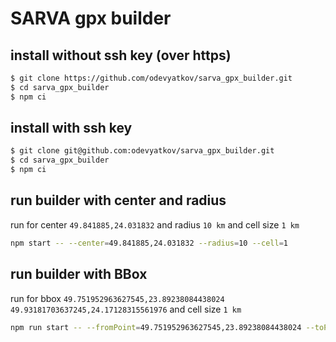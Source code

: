 # SARVA gpx builder


## install without ssh key (over https)

```sh
$ git clone https://github.com/odevyatkov/sarva_gpx_builder.git
$ cd sarva_gpx_builder
$ npm ci
```

## install with ssh key

```sh
$ git clone git@github.com:odevyatkov/sarva_gpx_builder.git
$ cd sarva_gpx_builder
$ npm ci
```

## run builder with center and radius

run for center `49.841885,24.031832`
and radius `10 km`
and cell size `1 km`

```sh
npm start -- --center=49.841885,24.031832 --radius=10 --cell=1
```

## run builder with BBox

run for bbox `49.751952963627545,23.89238084438024` `49.93181703637245,24.17128315561976`
and cell size `1 km`

```sh
npm run start -- --fromPoint=49.751952963627545,23.89238084438024 --toPoint=49.93181703637245,24.17128315561976 --cell=1
```
